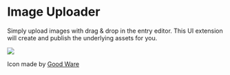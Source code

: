 
# Image Uploader

Simply upload images with drag & drop in the entry editor. This UI extension will create and publish the underlying assets for you.

![](https://raw.githubusercontent.com/contentful/extensions/change-image-uploder-gifcast/samples/image-uploader/gifcast.gif)

Icon made by [Good Ware](https://www.flaticon.com/authors/good-ware)
